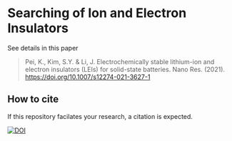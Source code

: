 # Searching of Ion and Electron Insulators
See details in this paper

> Pei, K., Kim, S.Y. & Li, J. Electrochemically stable lithium-ion and electron insulators (LEIs) for solid-state batteries. Nano Res. (2021). https://doi.org/10.1007/s12274-021-3627-1

## How to cite
If this repository facilates your research, a citation is expected.

[![DOI](https://zenodo.org/badge/DOI/10.5281/zenodo.4548804.svg)](https://doi.org/10.5281/zenodo.4548804)